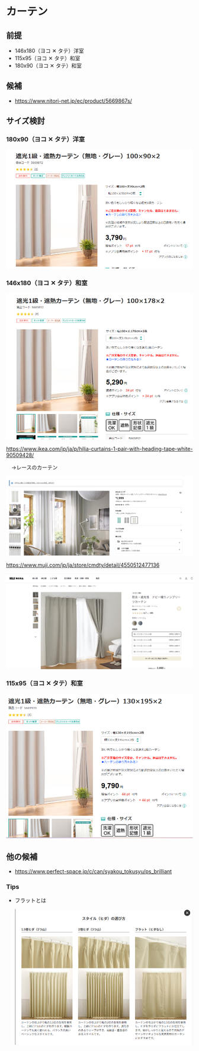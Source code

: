 # カーテン

## 前提

- 146x180（ヨコ ✕ タテ）洋室
- 115x95（ヨコ ✕ タテ）和室
- 180x90（ヨコ ✕ タテ）和室

## 候補

- https://www.nitori-net.jp/ec/product/5669867s/



## サイズ検討

### 180x90（ヨコ ✕ タテ）洋室

![image-20250102230850130](./assets/image-20250102230850130.png)

### 146x180（ヨコ ✕ タテ）和室

![image-20250102231628338](./assets/image-20250102231628338.png)

https://www.ikea.com/jp/ja/p/hilja-curtains-1-pair-with-heading-tape-white-90509428/  

　→レースのカーテン

![image-20250102233422903](./assets/image-20250102233422903.png)

https://www.muji.com/jp/ja/store/cmdty/detail/4550512477136

![image-20250102233833512](./assets/image-20250102233833512.png)

### 115x95（ヨコ ✕ タテ）和室

![image-20250102231459343](./assets/image-20250102231459343.png)

## 他の候補

- https://www.perfect-space.jp/c/can/syakou_tokusyu/ps_brilliant

### Tips

- フラットとは

  ![image-20250102234932373](./assets/image-20250102234932373.png)